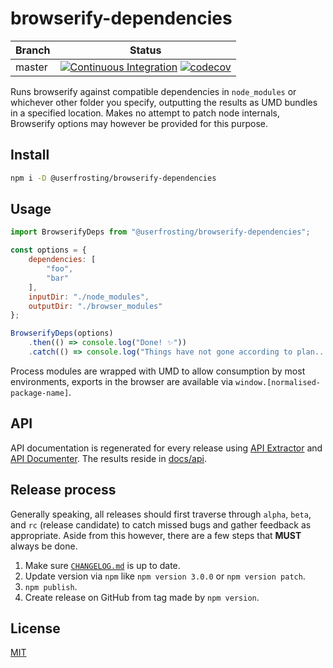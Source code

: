 # browserify-dependencies

| Branch | Status |
| ------ | ------ |
| master | [![Continuous Integration](https://github.com/userfrosting/browserify-dependencies/workflows/Continuous%20Integration/badge.svg?branch=master)](https://github.com/userfrosting/browserify-dependencies/actions) [![codecov](https://codecov.io/gh/userfrosting/browserify-dependencies/branch/master/graph/badge.svg)](https://codecov.io/gh/userfrosting/browserify-dependencies/branch/master) |


Runs browserify against compatible dependencies in `node_modules` or whichever other folder you specify, outputting the results as UMD bundles in a specified location. Makes no attempt to patch node internals, Browserify options may however be provided for this purpose.

## Install

```bash
npm i -D @userfrosting/browserify-dependencies
```

## Usage

```js
import BrowserifyDeps from "@userfrosting/browserify-dependencies";

const options = {
    dependencies: [
        "foo",
        "bar"
    ],
    inputDir: "./node_modules",
    outputDir: "./browser_modules"
};

BrowserifyDeps(options)
    .then(() => console.log("Done! ✨"))
    .catch(() => console.log("Things have not gone according to plan... 🔥"));
```

Process modules are wrapped with UMD to allow consumption by most environments, exports in the browser are available via `window.[normalised-package-name]`.

## API

API documentation is regenerated for every release using [API Extractor](https://www.npmjs.com/package/@microsoft/api-extractor) and [API Documenter](https://www.npmjs.com/package/@microsoft/api-documenter).
The results reside in [docs/api](./docs/api/index.md).

## Release process

Generally speaking, all releases should first traverse through `alpha`, `beta`, and `rc` (release candidate) to catch missed bugs and gather feedback as appropriate. Aside from this however, there are a few steps that **MUST** always be done.

1. Make sure [`CHANGELOG.md`](./CHANGELOG.md) is up to date.
2. Update version via `npm` like `npm version 3.0.0` or `npm version patch`.
3. `npm publish`.
4. Create release on GitHub from tag made by `npm version`.

## License

[MIT](LICENSE)
